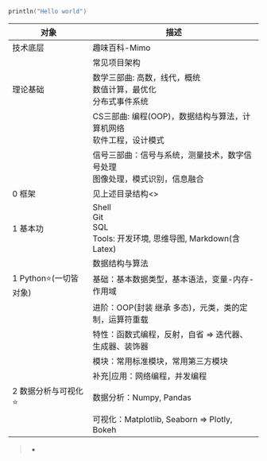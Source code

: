 ```kotlin
println("Hello world")
```



| 对象                  | 描述                                                         |
| --------------------- | ------------------------------------------------------------ |
| 技术底层              | 趣味百科-Mimo                                                |
|                       | 常见项目架构                                                 |
| 理论基础              | 数学三部曲: 高数，线代，概统<br>  数值计算，最优化<br>  分布式事件系统 |
|                       | CS三部曲: 编程(OOP)，数据结构与算法，计算机网络<br>  软件工程，设计模式 |
|                       | 信号三部曲：信号与系统，测量技术，数字信号处理<br>  图像处理，模式识别，信息融合 |
| 0 框架                | 见上述目录结构<>                                             |
| 1 基本功              | Shell<br>Git<br>SQL<br>Tools: 开发环境, 思维导图, Markdown(含Latex) |
|                       | 数据结构与算法                                               |
| 1 Python⭐(一切皆对象) | 基础：基本数据类型，基本语法，变量-内存-作用域               |
|                       | 进阶：OOP(封装 继承 多态)，元类，类的定制，运算符重载        |
|                       | 特性：函数式编程，反射，自省 => 迭代器、生成器、装饰器       |
|                       | 模块：常用标准模块，常用第三方模块                           |
|                       | 补充\|应用：网络编程，并发编程                               |
| 2 数据分析与可视化⭐   | 数据分析：Numpy, Pandas                                      |
|                       | 可视化：Matplotlib, Seaborn => Plotly, Bokeh                 |

> - 